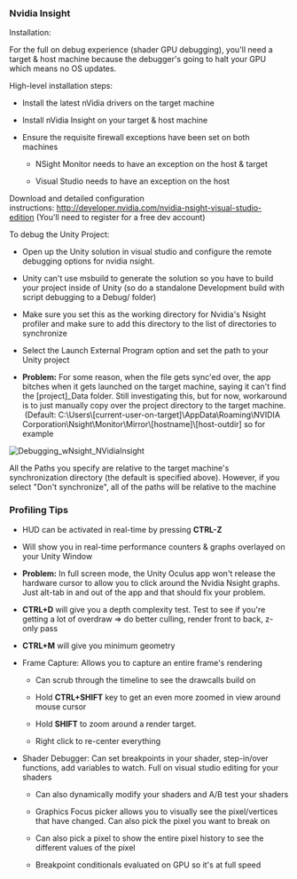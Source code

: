 ### **Nvidia Insight**

Installation:

For the full on debug experience (shader GPU debugging), you'll need a target & host machine because the debugger's going to halt your GPU which means no OS updates.

High-level installation steps:

-   Install the latest nVidia drivers on the target machine

-   Install nVidia Insight on your target & host machine

-   Ensure the requisite firewall exceptions have been set on both machines 

    -   NSight Monitor needs to have an exception on the host & target

    -   Visual Studio needs to have an exception on the host

Download and detailed configuration instructions: <http://developer.nvidia.com/nvidia-nsight-visual-studio-edition> (You'll need to register for a free dev account)

To debug the Unity Project:

-   Open up the Unity solution in visual studio and configure the remote debugging options for nvidia nsight. 

-   Unity can't use msbuild to generate the solution so you have to build your project inside of Unity (so do a standalone Development build with script debugging to a Debug/ folder)

-   Make sure you set this as the working directory for Nvidia's Nsight profiler and make sure to add this directory to the list of directories to synchronize

-   Select the Launch External Program option and set the path to your Unity project

-   **Problem:** For some reason, when the file gets sync'ed over, the app bitches when it gets launched on the target machine, saying it can't find the \[project\]\_Data folder. Still investigating this, but for now, workaround is to just manually copy over the project directory to the target machine.  (Default: C:\\Users\\\[current-user-on-target\]\\AppData\\Roaming\\NVIDIA Corporation\\Nsight\\Monitor\\Mirror\\\[hostname\]\\\[host-outdir\] so for example

![Debugging_wNsight_NVidiaInsight](C:\devguide\conversion\FINISHED\assets\Debugging_wNsight_NVidiaInsight.jpg) 

All the Paths you specify are relative to the target machine's synchronization directory (the default is specified above). However, if you select "Don't synchronize", all of the paths will be relative to the machine



### Profiling Tips

-   HUD can be activated in real-time by pressing **CTRL-Z**

-   Will show you in real-time performance counters & graphs overlayed on your Unity Window

-   **Problem:** In full screen mode, the Unity Oculus app won't release the hardware cursor to allow you to click around the Nvidia Nsight graphs. Just alt-tab in and out of the app and that should fix your problem.

-   **CTRL+D** will give you a depth complexity test. Test to see if you're getting a lot of overdraw =&gt; do better culling, render front to back, z-only pass

-   **CTRL+M** will give you minimum geometry

-   Frame Capture: Allows you to capture an entire frame's rendering

    -   Can scrub through the timeline to see the drawcalls build on

    -   Hold **CTRL+SHIFT** key to get an even more zoomed in view around mouse cursor

    -   Hold **SHIFT** to zoom around a render target.

    -   Right click to re-center everything

-   Shader Debugger: Can set breakpoints in your shader, step-in/over functions, add variables to watch. Full on visual studio editing for your shaders

    -   Can also dynamically modify your shaders and A/B test your shaders

    -   Graphics Focus picker allows you to visually see the pixel/vertices that have changed. Can also pick the pixel you want to break on

    -   Can also pick a pixel to show the entire pixel history to see the different values of the pixel

    -   Breakpoint conditionals evaluated on GPU so it's at full speed

